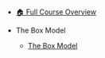 - [🏠 Full Course Overview](/README)


- The Box Model
  - [The Box Model](./The_Box_Model.md "The_Box_Model")
